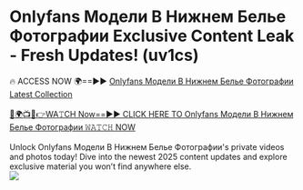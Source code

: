 # Onlyfans Модели В Нижнем Белье Фотографии Exclusive Content Leak - Fresh Updates! (uv1cs)

🔥 ACCESS NOW 🌍==►► <a href="https://tinyurl.com/kvy9nzfs" rel="nofollow">Onlyfans Модели В Нижнем Белье Фотографии Latest Collection</a>
<br><br>
[🔴🌍📺📱👉WA𝚃CH Now==►► CLICK HERE TO Onlyfans Модели В Нижнем Белье Фотографии 𝚆𝙰𝚃𝙲𝙷 NOW](https://tinyurl.com/kvy9nzfs)
<br><br>
Unlock Onlyfans Модели В Нижнем Белье Фотографии's private videos and photos today! Dive into the newest 2025 content updates and explore exclusive material you won’t find anywhere else.
<br>
<a href="https://tinyurl.com/kvy9nzfs" rel="nofollow" data-target="animated-image.originalLink"><img src="https://camo.githubusercontent.com/8a4f000d20f83aca3bf7ec5f350d767afa0574a8a352519fd8cfa583a6f93a33/68747470733a2f2f692e696d6775722e636f6d2f644a486b345a712e676966" data-canonical-src="https://i.imgur.com/dJHk4Zq.gif" style="max-width: 100%; display: inline-block;" data-target="animated-image.originalImage"></a>
<br>
